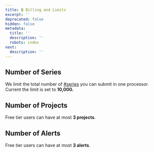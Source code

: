 ```yaml
---
title: 🔒 Billing and Limits
excerpt: ''
deprecated: false
hidden: false
metadata:
  title: ''
  description: ''
  robots: index
next:
  description: ''
---
```

## Number of Series

We limit the total number of [#series](metrics#series "mention") you can submit in one processor. Current the limit is set to **10,000.**

## Number of Projects

Free tier users can have at most **3 projects**.

## Number of Alerts

Free tier users can have at most **3 alerts**.